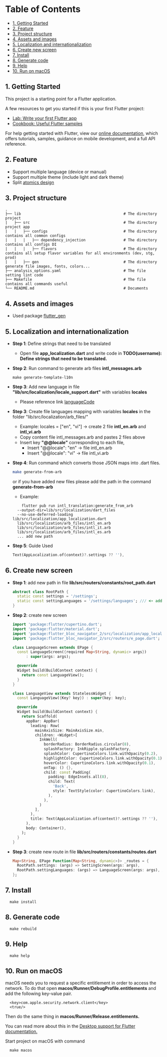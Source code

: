 
# Table of Contents
* [1. Getting Started](#1-getting-started)
* [2. Feature](#2-feature)
* [3. Project structure](#3-project-structure)
* [4. Assets and images](#4-assets-and-images)
* [5. Localization and internationalization](#5-localization-and-internationalization)
* [6. Create new screen](#6-create-new-screen)
* [7. Install](#7-install)
* [8. Generate code](#8-generate-code)
* [9. Help](#9-help)
* [10. Run on macOS](#10-run-on-macos)

## 1. Getting Started

This project is a starting point for a Flutter application.

A few resources to get you started if this is your first Flutter project:

- [Lab: Write your first Flutter app](https://flutter.dev/docs/get-started/codelab)
- [Cookbook: Useful Flutter samples](https://flutter.dev/docs/cookbook)

For help getting started with Flutter, view our
[online documentation](https://flutter.dev/docs), which offers tutorials,
samples, guidance on mobile development, and a full API reference.

## 2. Feature

- Support multiple language (device or manual)
- Support multiple theme (include light and dark theme)
- Split [atomics design](https://itnext.io/atomic-design-with-flutter-11f6fcb62017) 


## 3. Project structure


    .    
    ├── lib                                              # The directory project
    |   ├── src                                          # The directory project app
    |   |   ├── configs                                  # The directory contains all common configs
    |   |   |   ├── dependency_injection                 # The directory contains all configs DI
    |   |   |   ├── flavors                              # The directory contains all setup flavor variables for all environments (dev, stg, prod)
    |   |   ├── gen                                      # The directory generate file images, fonts, colors...
    ├── analysis_options.yaml                            # The file setting lint code
    ├── Makefile                                         # The file contains all commands useful
    └── README.md                                        # Documents


## 4. Assets and images

- Used package [flutter_gen](https://pub.dev/packages/flutter_gen)

## 5. Localization and internationalization

- **Step 1**: Define strings that need to be translated

  - Open file **app_localization.dart** and write code in **TODO(username): Define strings that need to be translated.**

- **Step 2**: Run command to generate arb files **intl_messages.arb**

    ```shell
    make generate-template-l10n
    ```
  
- **Step 3**: Add new language in file **"lib/src/localization/locale_support.dart"** with variables **locales**
 
  - Please reference link [languageCode](http://www.lingoes.net/en/translator/langcode.htm)

- **Step 3**: Create file languages mapping with variables **locales** in the folder "lib/src/localization/arb_files/"
 
  - Example: locales = ["en", "vi"] -> create 2 file **intl_en.arb** and **intl_vi.arb**
  - Copy content file intl_messages.arb and pastes 2 files above
  - Insert key **"@@locale"** corresponding to each file,
      - Insert "@@locale": "en" -> file intl_en.arb
      - Insert "@@locale": "vi" -> file intl_vi.arb

- **Step 4**: Run command which converts those JSON maps into .dart files.
  
  ```bash
  make generate-from-arb
  ```
  or if you have added new files please add the path in the command **generate-from-arb**
  - Example: 
  ```shell
      flutter pub run intl_translation:generate_from_arb
    --output-dir=lib/src/localization/dart_files
    --no-use-deferred-loading lib/src/localization/app_localization.dart
    lib/src/localization/arb_files/intl_en.arb
    lib/src/localization/arb_files/intl_it.arb
    lib/src/localization/arb_files/intl_es.arb
    ... add new path
  ```

- **Step 5**: Guide Used

  ```dart
  Text(AppLocalization.of(context)?.settings ?? ''),
  ```
  
## 6. Create new screen

- **Step 1**: add new path in file **lib/src/routers/constants/root_path.dart**

  ```dart
  abstract class RootPath {
    static const settings = '/settings';
    static const settingLanguages = '/settings/languages'; /// <- add new path
  }
  ```
  
- **Step 2**: create new screen

  ```dart
  import 'package:flutter/cupertino.dart';
  import 'package:flutter/material.dart';
  import 'package:flutter_bloc_navigator_2/src/localization/app_localization.dart';
  import 'package:flutter_bloc_navigator_2/src/routers/e_page.dart';
  
  class LanguageScreen extends EPage {
    const LanguageScreen({required Map<String, dynamic> args})
        : super(args: args);
  
    @override
    Widget build(BuildContext context) {
      return const LanguageView();
    }
  }
  
  class LanguageView extends StatelessWidget {
    const LanguageView({Key? key}) : super(key: key);
  
    @override
    Widget build(BuildContext context) {
      return Scaffold(
        appBar: AppBar(
          leading: Row(
            mainAxisSize: MainAxisSize.min,
            children: <Widget>[
              InkWell(
                borderRadius: BorderRadius.circular(8),
                splashFactory: InkRipple.splashFactory,
                splashColor: CupertinoColors.link.withOpacity(0.2),
                highlightColor: CupertinoColors.link.withOpacity(0.1),
                hoverColor: CupertinoColors.link.withOpacity(0.1),
                onTap: () {},
                child: const Padding(
                  padding: EdgeInsets.all(8),
                  child: Text(
                    'Back',
                    style: TextStyle(color: CupertinoColors.link),
                  ),
                ),
              )
            ],
          ),
          title: Text(AppLocalization.of(context)?.settings ?? ''),
        ),
        body: Container(),
      );
    }
  }
  ```
- **Step 3**: create new route in file **lib/src/routers/constants/routes.dart**

  ```dart
  Map<String, EPage Function(Map<String, dynamic>)> _routes = {
    RootPath.settings: (args) => SettingScreen(args: args),
    RootPath.settingLanguages: (args) => LanguageScreen(args: args), /// <- add new route
  };
  ```
  
## 7. Install

```shell
  make install
```

## 8. Generate code

```shell
  make rebuild
```

## 9. Help

```shell
  make help
```

## 10. Run on macOS

macOS needs you to request a specific entitlement in order to access the network. 
To do that open **macos/Runner/DebugProfile.entitlements** and add the following key-value pair.

```
  <key>com.apple.security.network.client</key>
  <true/>
```
Then do the same thing in **macos/Runner/Release.entitlements.**

You can read more about this in the [Desktop support for Flutter documentation.](https://flutter.dev/multi-platform/desktop#setting-up-entitlements)

Start project on macOS with command 

```shell
  make macos
```

